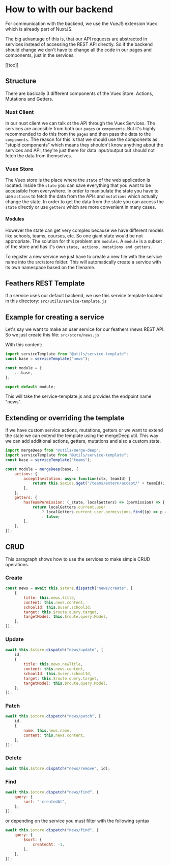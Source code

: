 # How to with our backend <Badge text="WIP" type="warn"/>

For communication with the backend, we use the VueJS extension Vuex which is already part of NuxtJS.

The big advantage of this is, that our API requests are abstracted in services instead of accessing the REST API directly. So if the backend should change we don't have to change all the code in our pages and components, just in the services.

[[toc]]

## Structure

There are basically 3 different components of the Vuex Store. Actions, Mutations and Getters.

### Nuxt Client

In our nuxt client we can talk ot the API through the Vuex Services. The services are accesible from both our `pages` or `components`. But it's highly recommended to do this from the `pages` and then pass the data to the `components`. The reason for this is that we should use the components as "stupid components" which means they shouldn't know anything about the services and API, they're just there for data input/output but should not fetch the data from themselves.

### Vuex Store

The Vuex store is the place where the `state` of the web application is located. Inside the `state` you can save everything that you want to be accessible from everywhere. In order to manipulate the state you have to use `actions` to fetch the data from the APIs and `mutations` which actually change the state. In order to get the data from the state you can access the `state` directly or use `getters` which are more convenient in many cases.

#### Modules

However the state can get very complex because we have different models like schools, teams, courses, etc. So one giant state would be not appropriate. The solution for this problem are `modules`. A `module` is a subset of the store and has it's own `state, actions, mutations and getters`.

To register a new service we just have to create a new file with the service name into the src/store folder. This will automatically create a service with its own namespace based on the filename.

## Feathers REST Template

If a service uses our default backend, we use this service template located in this directory: `src/utils/service-template.js`

## Example for creating a service

Let's say we want to make an user service for our feathers /news REST API. So we just create this file: `src/store/news.js`

With this content:

```js
import serviceTemplate from "@utils/service-template";
const base = serviceTemplate("news");

const module = {
	...base,
};

export default module;
```

This will take the service-template.js and provides the endpoint name "news".

## Extending or overriding the template

If we have custom service actions, mutations, getters or we want to extend the state we can extend the template using the mergeDeep util. This way we can add additional actions, getters, mutations and also a custom state.

```js
import mergeDeep from "@utils/merge-deep";
import serviceTemplate from "@utils/service-template";
const base = serviceTemplate("teams");

const module = mergeDeep(base, {
	actions: {
		acceptInvitation: async function(ctx, teamId) {
			return this.$axios.$get("/teams/extern/accept/" + teamId);
		},
	},
	getters: {
		hasTeamPermission: (_state, localGetters) => (permission) => {
			return localGetters.current.user
				? localGetters.current.user.permissions.find((p) => p === permission)
				: false;
		},
	},
});
```

## CRUD

This paragraph shows how to use the services to make simple CRUD operations.

### Create

```js
const news = await this.$store.dispatch("news/create", [
	{
		title: this.news.title,
		content: this.news.content,
		schoolId: this.$user.schoolId,
		target: this.$route.query.target,
		targetModel: this.$route.query.Model,
	},
]);
```

### Update

```js
await this.$store.dispatch("news/update", [
	id,
	{
		title: this.news.newTitle,
		content: this.news.content,
		schoolId: this.$user.schoolId,
		target: this.$route.query.target,
		targetModel: this.$route.query.Model,
	},
]);
```

### Patch

```js
await this.$store.dispatch("news/patch", [
	id,
	{
		name: this.news.name,
		content: this.news.content,
	},
]);
```

### Delete

```js
await this.$store.dispatch("news/remove", id);
```

### Find

```js
await this.$store.dispatch("news/find", {
	query: {
		sort: "-createdAt",
	},
});
```

or depending on the service you must filter with the following syntax

```js
await this.$store.dispatch("news/find", {
	query: {
		$sort: {
			createdAt: -1,
		},
	},
});
```
